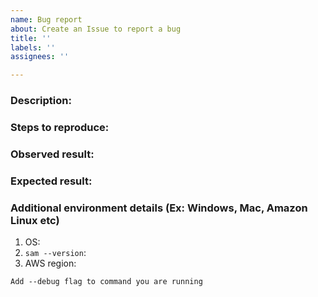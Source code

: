 ```yaml
---
name: Bug report
about: Create an Issue to report a bug
title: ''
labels: ''
assignees: ''

---
```


<!-- Make sure we don't have an existing Issue that reports the bug you are seeing (both open and closed). 
If you do find an existing Issue, re-open or add a comment to that Issue instead of creating a new one. -->

### Description:
<!-- Briefly describe the bug you are facing.-->



### Steps to reproduce:
<!-- Provide detailed steps to replicate the bug, including steps from third party tools (CDK, etc.) -->



### Observed result:
<!-- Please provide command output with `--debug` flag set. -->



### Expected result:
<!-- Describe what you expected. -->



### Additional environment details (Ex: Windows, Mac, Amazon Linux etc)

1. OS:
2. `sam --version`:
3. AWS region:

`Add --debug flag to command you are running`
